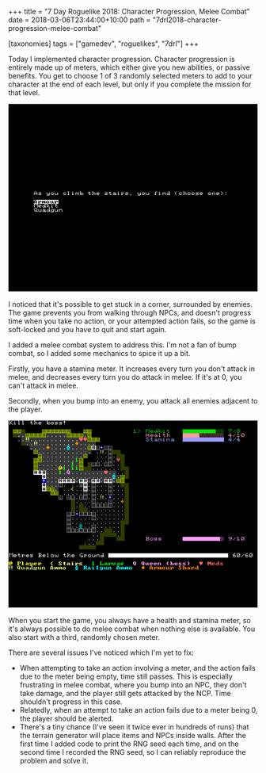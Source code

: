+++
title = "7 Day Roguelike 2018: Character Progression, Melee Combat"
date = 2018-03-06T23:44:00+10:00
path = "7drl2018-character-progression-melee-combat"

[taxonomies]
tags = ["gamedev", "roguelikes", "7drl"]
+++

Today I implemented character progression. Character progression is entirely
made up of meters, which either give you new abilities, or passive benefits.
You get to choose 1 of 3 randomly selected meters to add to your character at
the end of each level, but only if you complete the mission for that level.

![upgrades.png](upgrades.png)
<!-- more -->

I noticed that it's possible to get stuck in a corner, surrounded by enemies.
The game prevents you from walking through NPCs, and doesn't progress time when
you take no action, or your attempted action fails, so the game is soft-locked
and you have to quit and start again.

I added a melee combat system to address this. I'm not a fan of bump combat, so
I added some mechanics to spice it up a bit.

Firstly, you have a stamina meter.  It increases every turn you don't attack in
melee, and decreases every turn you do attack in melee. If it's at 0, you can't
attack in melee.

Secondly, when you bump into an enemy, you attack all enemies adjacent to the
player.

![screenshot.png](screenshot.png)

When you start the game, you always have a health and stamina meter, so it's
always possible to do melee combat when nothing else is available. You also
start with a third, randomly chosen meter.

There are several issues I've noticed which I'm yet to fix:
 - When attempting to take an action involving a meter, and the action fails due
   to the meter being empty, time still passes. This is especially frustrating
   in melee combat, where you bump into an NPC, they don't take damage, and
   the player still gets attacked by the NCP. Time shouldn't progress in this case.
 - Relatedly, when an attempt to take an action fails due to a meter being 0,
   the player should be alerted.
 - There's a tiny chance (I've seen it twice ever in hundreds of runs) that the
   terrain generator will place items and NPCs inside walls. After the first
   time I added code to print the RNG seed each time, and on the second time I
   recorded the RNG seed, so I can reliably reproduce the problem and solve it.
